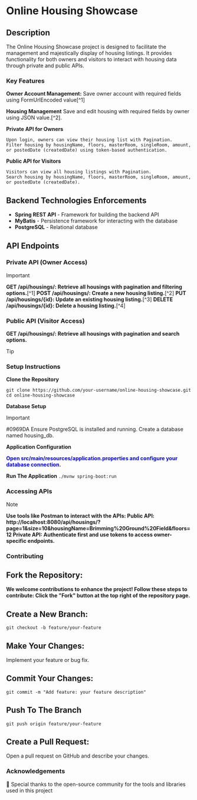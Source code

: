 
# Online Housing Showcase

## Description
The Online Housing Showcase project is designed to facilitate the management and majestically display of housing listings. 
It provides functionality for both owners and visitors to interact with housing data through private and public APIs.


### Key Features

 **Owner Account Management:**
Save owner account with required fields using FormUrlEncoded value[^1]

**Housing Management**
Save and edit housing with required fields by owner using JSON value.[^2].


**Private API for Owners**
```
Upon login, owners can view their housing list with Pagination.
Filter housing by housingName, floors, masterRoom, singleRoom, amount, or postedDate (createdDate) using token-based authentication.
```

**Public API for Visitors**
```
Visitors can view all housing listings with Pagination.
Search housing by housingName, floors, masterRoom, singleRoom, amount, or postedDate (createdDate).
```

## Backend Technologies Enforcements
- **Spring REST API** - Framework for building the backend API
- **MyBatis** - Persistence framework for interacting with the database
- **PostgreSQL** - Relational database

## API Endpoints

### Private API (Owner Access)
 > [!IMPORTANT]
**GET /api/housings/: Retrieve all housings with pagination and filtering options.**[^1]
**POST /api/housings/: Create a new housing listing.**[^2]
**PUT /api/housings/{id}: Update an existing housing listing.**[^3]
**DELETE /api/housings/{id}: Delete a housing listing.**[^4]

### Public API (Visitor Access)
**GET /api/housings/: Retrieve all housings with pagination and search options.**

> [!TIP]
### Setup Instructions

**Clone the Repository**
```
git clone https://github.com/your-username/online-housing-showcase.git
cd online-housing-showcase
```
**Database Setup**
> [!IMPORTANT]
#0969DA Ensure PostgreSQL is installed and running.
Create a database named housing_db.

**Application Configuration**
 <article>
  <span style = "color:blue; font-weight:bold;">Open src/main/resources/application.properties and configure your database connection.</span>
 </article>

**Run The Application**
```./mvnw spring-boot:run```

### Accessing APIs
> [!NOTE]

**Use tools like Postman to interact with the APIs:
Public API: http://localhost:8080/api/housings/?page=1&size=10&housingName=Brimming%20Ground%20Field&floors=12
Private API: Authenticate first and use tokens to access owner-specific endpoints.**


### Contributing

## Fork the Repository:
**We welcome contributions to enhance the project! Follow these steps to contribute:
Click the "Fork" button at the top right of the repository page.**

## Create a New Branch:
```git checkout -b feature/your-feature```

## Make Your Changes:
Implement your feature or bug fix.

## Commit Your Changes:
```git commit -m "Add feature: your feature description"```

## Push To The Branch
```git push origin feature/your-feature```

## Create a Pull Request:
Open a pull request on GitHub and describe your changes.


### Acknowledgements
🙏
Special thanks to the open-source community for the tools and libraries used in this project







